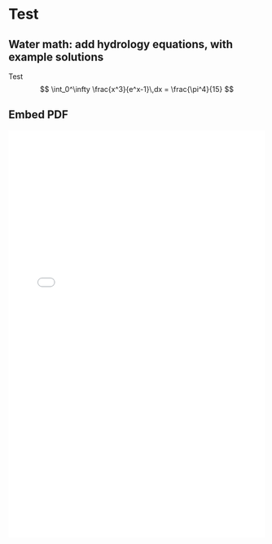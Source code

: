 # Test

## Water math: add hydrology equations, with example solutions
Test
$$
  \int_0^\infty \frac{x^3}{e^x-1}\,dx = \frac{\pi^4}{15}
$$
## Embed PDF

<iframe src="CE112 Syllabus-Fall 2022.pdf" width="100%" height="800px" frameBorder="0"> </iframe>

